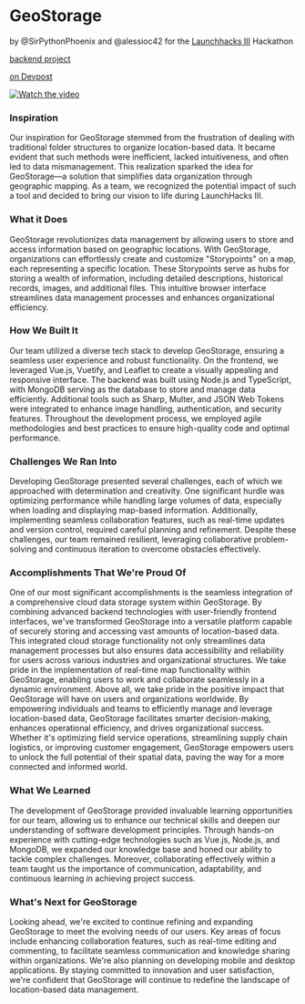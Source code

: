 # GeoStorage


by @SirPythonPhoenix and @alessioc42 for the [Launchhacks III](https://launchhacks-iii.devpost.com/) Hackathon

[backend project](https://github.com/SirPythonPhoenix/GeoBase)

[on Devpost](https://devpost.com/software/geostorage#updates)

[![Watch the video](https://github.com/alessioC42/GeoStorage/assets/84250128/1f0fc4c8-5747-49f3-87d2-d15b757f6cd0)](https://youtu.be/bT7fPqQSMhs)


### Inspiration

Our inspiration for GeoStorage stemmed from the frustration of dealing with traditional folder structures to organize location-based data. It became evident that such methods were inefficient, lacked intuitiveness, and often led to data mismanagement. This realization sparked the idea for GeoStorage—a solution that simplifies data organization through geographic mapping. As a team, we recognized the potential impact of such a tool and decided to bring our vision to life during LaunchHacks III.

### What it Does

GeoStorage revolutionizes data management by allowing users to store and access information based on geographic locations. With GeoStorage, organizations can effortlessly create and customize "Storypoints" on a map, each representing a specific location. These Storypoints serve as hubs for storing a wealth of information, including detailed descriptions, historical records, images, and additional files. This intuitive browser interface streamlines data management processes and enhances organizational efficiency.

### How We Built It

Our team utilized a diverse tech stack to develop GeoStorage, ensuring a seamless user experience and robust functionality. On the frontend, we leveraged Vue.js, Vuetify, and Leaflet to create a visually appealing and responsive interface. The backend was built using Node.js and TypeScript, with MongoDB serving as the database to store and manage data efficiently. Additional tools such as Sharp, Multer, and JSON Web Tokens were integrated to enhance image handling, authentication, and security features. Throughout the development process, we employed agile methodologies and best practices to ensure high-quality code and optimal performance.

### Challenges We Ran Into

Developing GeoStorage presented several challenges, each of which we approached with determination and creativity. One significant hurdle was optimizing performance while handling large volumes of data, especially when loading and displaying map-based information. Additionally, implementing seamless collaboration features, such as real-time updates and version control, required careful planning and refinement. Despite these challenges, our team remained resilient, leveraging collaborative problem-solving and continuous iteration to overcome obstacles effectively.

### Accomplishments That We're Proud Of

One of our most significant accomplishments is the seamless integration of a comprehensive cloud data storage system within GeoStorage. By combining advanced backend technologies with user-friendly frontend interfaces, we've transformed GeoStorage into a versatile platform capable of securely storing and accessing vast amounts of location-based data. This integrated cloud storage functionality not only streamlines data management processes but also ensures data accessibility and reliability for users across various industries and organizational structures.
We take pride in the implementation of real-time map functionality within GeoStorage, enabling users to work and collaborate seamlessly in a dynamic environment. 
Above all, we take pride in the positive impact that GeoStorage will have on users and organizations worldwide. By empowering individuals and teams to efficiently manage and leverage location-based data, GeoStorage facilitates smarter decision-making, enhances operational efficiency, and drives organizational success. Whether it's optimizing field service operations, streamlining supply chain logistics, or improving customer engagement, GeoStorage empowers users to unlock the full potential of their spatial data, paving the way for a more connected and informed world.

### What We Learned

The development of GeoStorage provided invaluable learning opportunities for our team, allowing us to enhance our technical skills and deepen our understanding of software development principles. Through hands-on experience with cutting-edge technologies such as Vue.js, Node.js, and MongoDB, we expanded our knowledge base and honed our ability to tackle complex challenges. Moreover, collaborating effectively within a team taught us the importance of communication, adaptability, and continuous learning in achieving project success.

### What's Next for GeoStorage

Looking ahead, we're excited to continue refining and expanding GeoStorage to meet the evolving needs of our users. Key areas of focus include enhancing collaboration features, such as real-time editing and commenting, to facilitate seamless communication and knowledge sharing within organizations. We're also planning on developing mobile and desktop applications. 
By staying committed to innovation and user satisfaction, we're confident that GeoStorage will continue to redefine the landscape of location-based data management.
